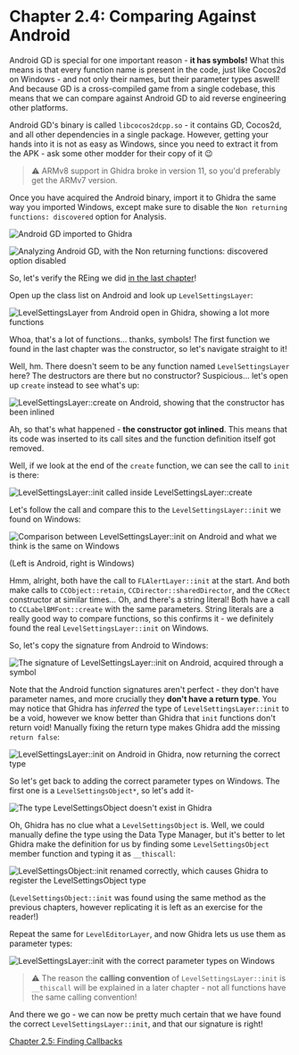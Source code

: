 # Chapter 2.4: Comparing Against Android

Android GD is special for one important reason - **it has symbols!** What this means is that every function name is present in the code, just like Cocos2d on Windows - and not only their names, but their parameter types aswell! And because GD is a cross-compiled game from a single codebase, this means that we can compare against Android GD to aid reverse engineering other platforms.

Android GD's binary is called `libcocos2dcpp.so` - it contains GD, Cocos2d, and all other dependencies in a single package. However, getting your hands into it is not as easy as Windows, since you need to extract it from the APK - ask some other modder for their copy of it :wink:

> :warning: ARMv8 support in Ghidra broke in version 11, so you'd preferably get the ARMv7 version.

Once you have acquired the Android binary, import it to Ghidra the same way you imported Windows, except make sure to disable the `Non returning functions: discovered` option for Analysis.

![Android GD imported to Ghidra](/assets/handbook/vol2/add_android_to_ghidra.png)

![Analyzing Android GD, with the `Non returning functions: discovered` option disabled](/assets/handbook/vol2/Android_analyz.png)

So, let's verify the REing we did [in the last chapter](/handbook/vol2/chap2_3.md)!

Open up the class list on Android and look up `LevelSettingsLayer`:

![`LevelSettingsLayer` from Android open in Ghidra, showing a lot more functions](/assets/handbook/vol2/LevelSettingsLayer_androir.png)

Whoa, that's a lot of functions... thanks, symbols! The first function we found in the last chapter was the constructor, so let's navigate straight to it!

Well, hm. There doesn't seem to be any function named `LevelSettingsLayer` here? The destructors are there but no constructor? Suspicious... let's open up `create` instead to see what's up:

![`LevelSettingsLayer::create` on Android, showing that the constructor has been inlined](/assets/handbook/vol2/LevelSettingsLayer_create_androir.png)

Ah, so that's what happened - **the constructor got inlined**. This means that its code was inserted to its call sites and the function definition itself got removed.

Well, if we look at the end of the `create` function, we can see the call to `init` is there:

![`LevelSettingsLayer::init` called inside `LevelSettingsLayer::create`](/assets/handbook/vol2/LevelSettingsLayer_create_call_to_init_androir.png)

Let's follow the call and compare this to the `LevelSettingsLayer::init` we found on Windows:

![Comparison between `LevelSettingsLayer::init` on Android and what we think is the same on Windows](/assets/handbook/vol2/compare_LSL_inits.png)

(Left is Android, right is Windows)

Hmm, alright, both have the call to `FLAlertLayer::init` at the start. And both make calls to `CCObject::retain`, `CCDirector::sharedDirector`, and the `CCRect` constructor at similar times... Oh, and there's a string literal! Both have a call to `CCLabelBMFont::create` with the same parameters. String literals are a really good way to compare functions, so this confirms it - we definitely found the real `LevelSettingsLayer::init` on Windows.

So, let's copy the signature from Android to Windows:

![The signature of `LevelSettingsLayer::init` on Android, acquired through a symbol](/assets/handbook/vol2/LevelSettingsLayer_init_sig.png)

Note that the Android function signatures aren't perfect - they don't have parameter names, and more crucially they **don't have a return type**. You may notice that Ghidra has *inferred* the type of `LevelSettingsLayer::init` to be a void, however we know better than Ghidra that `init` functions don't return void! Manually fixing the return type makes Ghidra add the missing `return false`:

![`LevelSettingsLayer::init` on Android in Ghidra, now returning the correct type](/assets/handbook/vol2/androir_fixed_init_ret_type.png)

So let's get back to adding the correct parameter types on Windows. The first one is a `LevelSettingsObject*`, so let's add it-

![The type `LevelSettingsObject` doesn't exist in Ghidra](/assets/handbook/vol2/LevelSettingsObject_invalid.png)

Oh, Ghidra has no clue what a `LevelSettingsObject` is. Well, we could manually define the type using the Data Type Manager, but it's better to let Ghidra make the definition for us by finding some `LevelSettingsObject` member function and typing it as `__thiscall`:

![`LevelSettingsObject::init` renamed correctly, which causes Ghidra to register the `LevelSettingsObject` type](/assets/handbook/vol2/LevelSettingsObject_init.png)

(`LevelSettingsObject::init` was found using the same method as the previous chapters, however replicating it is left as an exercise for the reader!)

Repeat the same for `LevelEditorLayer`, and now Ghidra lets us use them as parameter types:

![`LevelSettingsLayer::init` with the correct parameter types on Windows](/assets/handbook/vol2/LevelSettingsLayer_init_retyped.png)

> :warning: The reason the **calling convention** of `LevelSettingsLayer::init` is `__thiscall` will be explained in a later chapter - not all functions have the same calling convention!

And there we go - we can now be pretty much certain that we have found the correct `LevelSettingsLayer::init`, and that our signature is right!

[Chapter 2.5: Finding Callbacks](/handbook/vol2/chap2_5.md)
